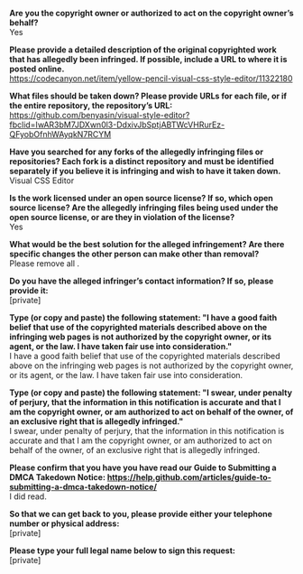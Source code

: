 **Are you the copyright owner or authorized to act on the copyright owner’s behalf?**  
Yes

**Please provide a detailed description of the original copyrighted work that has allegedly been infringed. If possible, include a URL to where it is posted online.**  
https://codecanyon.net/item/yellow-pencil-visual-css-style-editor/11322180

**What files should be taken down? Please provide URLs for each file, or if the entire repository, the repository’s URL:**  
https://github.com/benyasin/visual-style-editor?fbclid=IwAR3bM7JDXwn0l3-DdxivJbSptjABTWcVHRurEz-QFyobOfnhWAyqkN7RCYM

**Have you searched for any forks of the allegedly infringing files or repositories? Each fork is a distinct repository and must be identified separately if you believe it is infringing and wish to have it taken down.**  
Visual CSS Editor

**Is the work licensed under an open source license? If so, which open source license? Are the allegedly infringing files being used under the open source license, or are they in violation of the license?**  
Yes

**What would be the best solution for the alleged infringement? Are there specific changes the other person can make other than removal?**  
Please remove all .

**Do you have the alleged infringer’s contact information? If so, please provide it:**  
[private]  

**Type (or copy and paste) the following statement: "I have a good faith belief that use of the copyrighted materials described above on the infringing web pages is not authorized by the copyright owner, or its agent, or the law. I have taken fair use into consideration."**  
I have a good faith belief that use of the copyrighted materials described above on the infringing web pages is not authorized by the copyright owner, or its agent, or the law. I have taken fair use into consideration.

**Type (or copy and paste) the following statement: "I swear, under penalty of perjury, that the information in this notification is accurate and that I am the copyright owner, or am authorized to act on behalf of the owner, of an exclusive right that is allegedly infringed."**  
I swear, under penalty of perjury, that the information in this notification is accurate and that I am the copyright owner, or am authorized to act on behalf of the owner, of an exclusive right that is allegedly infringed.

**Please confirm that you have you have read our Guide to Submitting a DMCA Takedown Notice: https://help.github.com/articles/guide-to-submitting-a-dmca-takedown-notice/**  
I did read.

**So that we can get back to you, please provide either your telephone number or physical address:**  
[private]  

**Please type your full legal name below to sign this request:**  
[private]  
